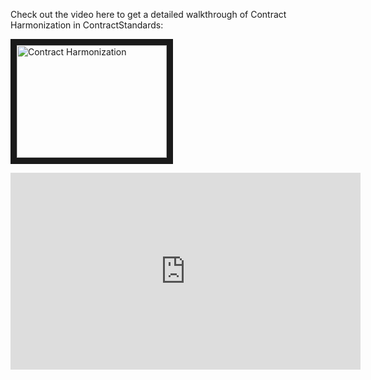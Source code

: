 Check out the video here to get a detailed walkthrough of Contract Harmonization in ContractStandards:

<a href="http://www.youtube.com/watch?feature=player_embedded&v=-AUDFmUmG9E
" target="_blank"><img src="http://img.youtube.com/vi/-AUDFmUmG9E/0.jpg" 
alt="Contract Harmonization" width="240" height="180" border="10" /></a>

<iframe width="560" height="315" src="https://www.youtube.com/embed/-AUDFmUmG9E" frameborder="0" allow="autoplay; encrypted-media" allowfullscreen></iframe>
